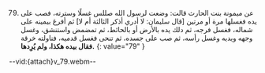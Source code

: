 79. عن ميمونة بنت الحارث قالت: وضعت لرسول الله صللس غسلًا وسترته، فصب على يده فغسلها مرة أو مرتين [قال سليمان: لا أدري أذكر الثالثة أم لا] ثم أفرغ بيمينه على شماله، فغسل فرجه، ثم دلك يده بالأرض أو بالحائط، ثم تمضمض واستنشق، وغسل وجهه ويديه وغسل رأسه، ثم صب على جسده، ثم تنحى فغسل قدميه، فناولته خرقة **فقال بيده هكذا، ولم يُرِدها.**
{: value="79" }

--vid:{attach}v_79.webm--
